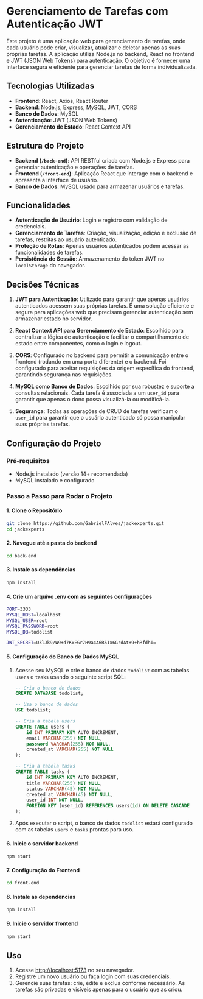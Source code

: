 # Gerenciamento de Tarefas com Autenticação JWT

Este projeto é uma aplicação web para gerenciamento de tarefas, onde cada usuário pode criar, visualizar, atualizar e deletar apenas as suas próprias tarefas. A aplicação utiliza Node.js no backend, React no frontend e JWT (JSON Web Tokens) para autenticação. O objetivo é fornecer uma interface segura e eficiente para gerenciar tarefas de forma individualizada.

## Tecnologias Utilizadas

- **Frontend**: React, Axios, React Router
- **Backend**: Node.js, Express, MySQL, JWT, CORS
- **Banco de Dados**: MySQL
- **Autenticação**: JWT (JSON Web Tokens)
- **Gerenciamento de Estado**: React Context API

## Estrutura do Projeto

- **Backend (`/back-end`)**: API RESTful criada com Node.js e Express para gerenciar autenticação e operações de tarefas.
- **Frontend (`/front-end`)**: Aplicação React que interage com o backend e apresenta a interface de usuário.
- **Banco de Dados**: MySQL usado para armazenar usuários e tarefas.

## Funcionalidades

- **Autenticação de Usuário**: Login e registro com validação de credenciais.
- **Gerenciamento de Tarefas**: Criação, visualização, edição e exclusão de tarefas, restritas ao usuário autenticado.
- **Proteção de Rotas**: Apenas usuários autenticados podem acessar as funcionalidades de tarefas.
- **Persistência de Sessão**: Armazenamento do token JWT no `localStorage` do navegador.

## Decisões Técnicas

1. **JWT para Autenticação**: Utilizado para garantir que apenas usuários autenticados acessem suas próprias tarefas. É uma solução eficiente e segura para aplicações web que precisam gerenciar autenticação sem armazenar estado no servidor.

2. **React Context API para Gerenciamento de Estado**: Escolhido para centralizar a lógica de autenticação e facilitar o compartilhamento de estado entre componentes, como o login e logout.

3. **CORS**: Configurado no backend para permitir a comunicação entre o frontend (rodando em uma porta diferente) e o backend. Foi configurado para aceitar requisições da origem específica do frontend, garantindo segurança nas requisições.

4. **MySQL como Banco de Dados**: Escolhido por sua robustez e suporte a consultas relacionais. Cada tarefa é associada a um `user_id` para garantir que apenas o dono possa visualizá-la ou modificá-la.

5. **Segurança**: Todas as operações de CRUD de tarefas verificam o `user_id` para garantir que o usuário autenticado só possa manipular suas próprias tarefas.

## Configuração do Projeto

### Pré-requisitos

- Node.js instalado (versão 14+ recomendada)
- MySQL instalado e configurado

### Passo a Passo para Rodar o Projeto

#### 1. Clone o Repositório

```bash
git clone https://github.com/GabrielFAlves/jackexperts.git
cd jackexperts
```

#### 2. Navegue até a pasta do backend

```bash
cd back-end
```

#### 3. Instale as dependências

```bash
npm install
```

#### 4. Crie um arquivo .env com as seguintes configurações

```bash
PORT=3333
MYSQL_HOST=localhost
MYSQL_USER=root
MYSQL_PASSWORD=root
MYSQL_DB=todolist

JWT_SECRET=U3lJk9/W9+d7KxEGr7H9a4A6R5Ix6GrdAt+9+hRfdhI=
```

#### 5. Configuração do Banco de Dados MySQL

1. Acesse seu MySQL e crie o banco de dados `todolist` com as tabelas `users` e `tasks` usando o seguinte script SQL:

    ```sql
    -- Cria o banco de dados
    CREATE DATABASE todolist;

    -- Usa o banco de dados
    USE todolist;

    -- Cria a tabela users
    CREATE TABLE users (
        id INT PRIMARY KEY AUTO_INCREMENT,
        email VARCHAR(255) NOT NULL,
        password VARCHAR(255) NOT NULL,
        created_at VARCHAR(255) NOT NULL
    );

    -- Cria a tabela tasks
    CREATE TABLE tasks (
        id INT PRIMARY KEY AUTO_INCREMENT,
        title VARCHAR(255) NOT NULL,
        status VARCHAR(45) NOT NULL,
        created_at VARCHAR(45) NOT NULL,
        user_id INT NOT NULL,
        FOREIGN KEY (user_id) REFERENCES users(id) ON DELETE CASCADE
    );
    ```

2. Após executar o script, o banco de dados `todolist` estará configurado com as tabelas `users` e `tasks` prontas para uso.

#### 6. Inicie o servidor backend

```bash
npm start
```

#### 7. Configuração do Frontend

```bash
cd front-end
```

#### 8. Instale as dependências

```bash
npm install
```

#### 9. Inicie o servidor frontend

```bash
npm start
```

## Uso

1. Acesse [http://localhost:5173](http://localhost:3000) no seu navegador.
2. Registre um novo usuário ou faça login com suas credenciais.
3. Gerencie suas tarefas: crie, edite e exclua conforme necessário. As tarefas são privadas e visíveis apenas para o usuário que as criou.
